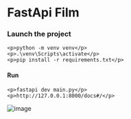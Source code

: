 <h1>FastApi Film</h1>
<h3>Launch the project</h3>

    <p>python -m venv venv</p>
    <p>.\venv\Scripts\activate</p>
    <p>pip install -r requirements.txt</p>

  <h4>Run</h4>

    <p>fastapi dev main.py</p>
    <p>http://127.0.0.1:8000/docs#/</p>

![image](https://github.com/user-attachments/assets/ef1c6bed-e98b-4071-bf0b-3da852d3e296)
